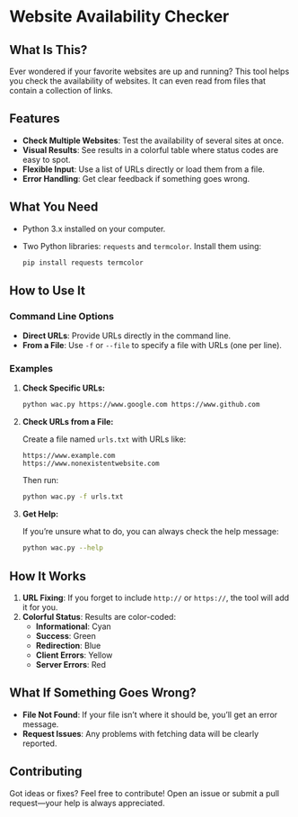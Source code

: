 # Website Availability Checker

## What Is This?

Ever wondered if your favorite websites are up and running? This tool helps you check the availability of websites. It can even read from files that contain a collection of links.

## Features

- **Check Multiple Websites**: Test the availability of several sites at once.
- **Visual Results**: See results in a colorful table where status codes are easy to spot.
- **Flexible Input**: Use a list of URLs directly or load them from a file.
- **Error Handling**: Get clear feedback if something goes wrong.

## What You Need

- Python 3.x installed on your computer.
- Two Python libraries: `requests` and `termcolor`. Install them using:

    ```bash
    pip install requests termcolor
    ```

## How to Use It

### Command Line Options

- **Direct URLs**: Provide URLs directly in the command line.
- **From a File**: Use `-f` or `--file` to specify a file with URLs (one per line).

### Examples

1. **Check Specific URLs:**

    ```bash
    python wac.py https://www.google.com https://www.github.com
    ```

2. **Check URLs from a File:**

    Create a file named `urls.txt` with URLs like:

    ```
    https://www.example.com
    https://www.nonexistentwebsite.com
    ```

    Then run:

    ```bash
    python wac.py -f urls.txt
    ```

3. **Get Help:**

    If you’re unsure what to do, you can always check the help message:

    ```bash
    python wac.py --help
    ```

## How It Works

1. **URL Fixing**: If you forget to include `http://` or `https://`, the tool will add it for you.
2. **Colorful Status**: Results are color-coded:
   - **Informational**: Cyan
   - **Success**: Green
   - **Redirection**: Blue
   - **Client Errors**: Yellow
   - **Server Errors**: Red

## What If Something Goes Wrong?

- **File Not Found**: If your file isn’t where it should be, you’ll get an error message.
- **Request Issues**: Any problems with fetching data will be clearly reported.

## Contributing

Got ideas or fixes? Feel free to contribute! Open an issue or submit a pull request—your help is always appreciated.
